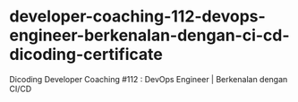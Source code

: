 # developer-coaching-112-devops-engineer-berkenalan-dengan-ci-cd-dicoding-certificate
Dicoding Developer Coaching #112 : DevOps Engineer | Berkenalan dengan CI/CD
